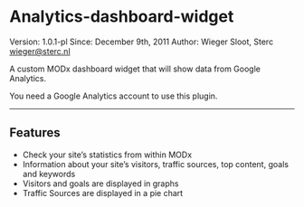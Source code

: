 Analytics-dashboard-widget
==========================
Version: 1.0.1-pl
Since: December 9th, 2011
Author: Wieger Sloot, Sterc <wieger@sterc.nl>

A custom MODx dashboard widget that will show data from Google Analytics.

You need a Google Analytics account to use this plugin.


--------------------
Features
--------------------

- Check your site’s statistics from within MODx
- Information about your site’s visitors, traffic sources, top content, goals and keywords
- Visitors and goals are displayed in graphs
- Traffic Sources are displayed in a pie chart
